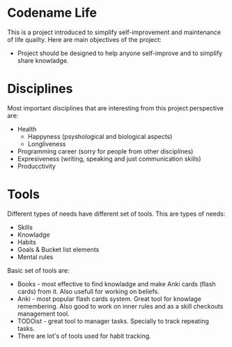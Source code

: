 # Codename Life

This is a project introduced to simplify self-improvement and maintenance of life quailty. 
Here are main objectives of the project:
 * Project should be designed to help anyone self-improve and to simplify share knowladge.

# Disciplines
Most important disciplines that are interesting from this project perspective are:
 * Health
     * Happyness (psyshological and biological aspects)
     * Longliveness
 * Programming career (sorry for people from other disciplines)
 * Expresiveness (writing, speaking and just communication skills)
 * Producctivity
 
# Tools
Different types of needs have different set of tools. This are types of needs:
 * Skills
 * Knowladge
 * Habits
 * Goals & Bucket list elements
 * Mental rules
 
 Basic set of tools are:
 * Books - most effective to find knowladge and make Anki cards (flash cards) from it. Also usefull for working on beliefs.
 * Anki - most popular flash cards system. Great tool for knowlage remembering. Also good to work on inner rules and as a skill checkouts management tool.
 * TODOist - great tool to manager tasks. Specially to track repeating tasks.
 * There are lot's of tools used for habit tracking. 
